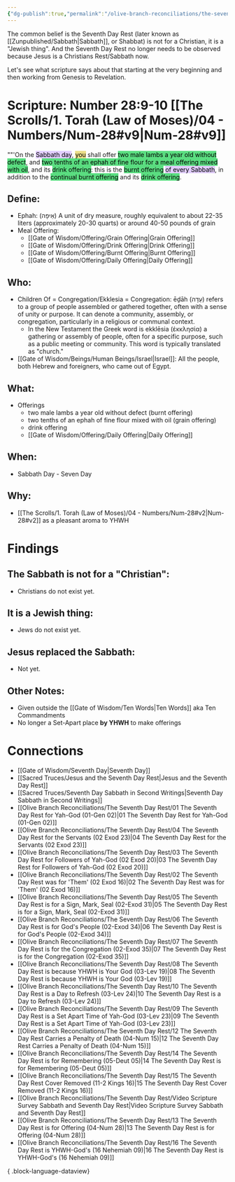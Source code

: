 ```yaml
---
{"dg-publish":true,"permalink":"/olive-branch-reconciliations/the-seventh-day-rest/13-the-seventh-day-rest-is-for-offering-04-num-28/","tags":["#OliveBranch","#Sabbath","SeventhDayRest","S"]}
---
```


The common belief is the Seventh Day Rest (later known as [[Zunpublished/Sabbath\|Sabbath]], or Shabbat) is not for a Christian, it is a "Jewish thing". And the Seventh Day Rest no longer needs to be observed because Jesus is a Christians Rest/Sabbath now. 

Let's see what scripture says about that starting at the very beginning and then working from Genesis to Revelation. 
# Scripture: Number 28:9-10 [[The Scrolls/1. Torah (Law of Moses)/04 - Numbers/Num-28#v9\|Num-28#v9]]

""'On the <mark style="background: #D2B3FFA6;">Sabbath day</mark>, <mark style="background: #E0CC4BA6;">you</mark> shall offer <mark style="background: #04CD3EA6;">two male lambs a year old without defect</mark>, and <mark style="background: #04CD3EA6;">two tenths of an ephah of fine flour for a meal offering mixed with oil</mark>, and its <mark style="background: #04CD3EA6;">drink offering</mark>: this is the <mark style="background: #04CD3EA6;">burnt offering</mark> <mark style="background: #D2B3FFA6;">of every Sabbath</mark>, in addition to the <mark style="background: #04CD3EA6;">continual burnt offering</mark> and its <mark style="background: #04CD3EA6;">drink offering</mark>. 

## **Define**: 
- Ephah: (אֵיפָה) A unit of dry measure, roughly equivalent to about 22-35 liters (approximately 20-30 quarts) or around 40-50 pounds of grain
- Meal Offering: 
	- [[Gate of Wisdom/Offering/Grain Offering\|Grain Offering]]
	- [[Gate of Wisdom/Offering/Drink Offering\|Drink Offering]]
	- [[Gate of Wisdom/Offering/Burnt Offering\|Burnt Offering]]
	- [[Gate of Wisdom/Offering/Daily Offering\|Daily Offering]]
## **Who**:
-  Children Of = Congregation/Ekklesia = Congregation: ēḏāh (עֵדָה) refers to a group of people assembled or gathered together, often with a sense of unity or purpose. It can denote a community, assembly, or congregation, particularly in a religious or communal context.
	- In the New Testament the Greek word is ekklēsia (ἐκκλησία) a gathering or assembly of people, often for a specific purpose, such as a public meeting or community. This word is typically translated as "church."
- [[Gate of Wisdom/Beings/Human Beings/Israel\|Israel]]: All the people, both Hebrew and foreigners, who came out of Egypt.

## **What**: 
- Offerings
	- two male lambs a year old without defect (burnt offering)
	- two tenths of an ephah of fine flour mixed with oil (grain offering)
	- drink offering
	- [[Gate of Wisdom/Offering/Daily Offering\|Daily Offering]]
## **When**:
- Sabbath Day - Seven Day

## **Why**: 
- [[The Scrolls/1. Torah (Law of Moses)/04 - Numbers/Num-28#v2\|Num-28#v2]] as a pleasant aroma to YHWH

# Findings

## The Sabbath is not for a "Christian":
- Christians do not exist yet.
## It is a Jewish thing: 
-  Jews do not exist yet.
## Jesus replaced the Sabbath:
- Not yet.

## Other Notes:
- Given outside the [[Gate of Wisdom/Ten Words\|Ten Words]] aka Ten Commandments
- No longer a Set-Apart place **by YHWH** to make offerings

# Connections


- [[Gate of Wisdom/Seventh Day\|Seventh Day]]
- [[Sacred Truces/Jesus and the Seventh Day Rest\|Jesus and the Seventh Day Rest]]
- [[Sacred Truces/Seventh Day Sabbath in Second Writings\|Seventh Day Sabbath in Second Writings]]
- [[Olive Branch Reconciliations/The Seventh Day Rest/01 The Seventh Day Rest for Yah-God (01-Gen 02)\|01 The Seventh Day Rest for Yah-God (01-Gen 02)]]
- [[Olive Branch Reconciliations/The Seventh Day Rest/04 The Seventh Day Rest for the Servants (02 Exod 23)\|04 The Seventh Day Rest for the Servants (02 Exod 23)]]
- [[Olive Branch Reconciliations/The Seventh Day Rest/03 The Seventh Day Rest for Followers of Yah-God (02 Exod 20)\|03 The Seventh Day Rest for Followers of Yah-God (02 Exod 20)]]
- [[Olive Branch Reconciliations/The Seventh Day Rest/02 The Seventh Day Rest was for 'Them' (02 Exod 16)\|02 The Seventh Day Rest was for 'Them' (02 Exod 16)]]
- [[Olive Branch Reconciliations/The Seventh Day Rest/05 The Seventh Day Rest is for a Sign, Mark, Seal (02-Exod 31)\|05 The Seventh Day Rest is for a Sign, Mark, Seal (02-Exod 31)]]
- [[Olive Branch Reconciliations/The Seventh Day Rest/06 The Seventh Day Rest is for God's People (02-Exod 34)\|06 The Seventh Day Rest is for God's People (02-Exod 34)]]
- [[Olive Branch Reconciliations/The Seventh Day Rest/07 The Seventh Day Rest is for the Congregation (02-Exod 35)\|07 The Seventh Day Rest is for the Congregation (02-Exod 35)]]
- [[Olive Branch Reconciliations/The Seventh Day Rest/08 The Seventh Day Rest is because YHWH is Your God (03-Lev 19)\|08 The Seventh Day Rest is because YHWH is Your God (03-Lev 19)]]
- [[Olive Branch Reconciliations/The Seventh Day Rest/10 The Seventh Day Rest is a Day to Refresh (03-Lev 24)\|10 The Seventh Day Rest is a Day to Refresh (03-Lev 24)]]
- [[Olive Branch Reconciliations/The Seventh Day Rest/09 The Seventh Day Rest is a Set Apart Time of Yah-God (03-Lev 23)\|09 The Seventh Day Rest is a Set Apart Time of Yah-God (03-Lev 23)]]
- [[Olive Branch Reconciliations/The Seventh Day Rest/12 The Seventh Day Rest Carries a Penalty of Death (04-Num 15)\|12 The Seventh Day Rest Carries a Penalty of Death (04-Num 15)]]
- [[Olive Branch Reconciliations/The Seventh Day Rest/14 The Seventh Day Rest is for Remembering (05-Deut 05)\|14 The Seventh Day Rest is for Remembering (05-Deut 05)]]
- [[Olive Branch Reconciliations/The Seventh Day Rest/15 The Seventh Day Rest Cover Removed (11-2 Kings 16)\|15 The Seventh Day Rest Cover Removed (11-2 Kings 16)]]
- [[Olive Branch Reconciliations/The Seventh Day Rest/Video Scripture Survey Sabbath and Seventh Day Rest\|Video Scripture Survey Sabbath and Seventh Day Rest]]
- [[Olive Branch Reconciliations/The Seventh Day Rest/13 The Seventh Day Rest is for Offering (04-Num 28)\|13 The Seventh Day Rest is for Offering (04-Num 28)]]
- [[Olive Branch Reconciliations/The Seventh Day Rest/16 The Seventh Day Rest is YHWH-God's (16 Nehemiah 09)\|16 The Seventh Day Rest is YHWH-God's (16 Nehemiah 09)]]

{ .block-language-dataview}

